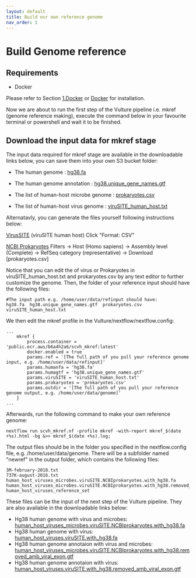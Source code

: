 ```yaml
---
layout: default
title: Build our own reference genome
nav_order: 1
---
```




# Build Genome reference

## <a name="require"></a>Requirements
* Docker

Please refer to Section [1.Docker](https://hiyin.github.io/vulture-user-tutorial/1.%20Running%20on%20local%20computer/4_Docker/) or [Docker](https://docs.docker.com/engine/install/ubuntu/) for installation.

Now we are about to run the first step of the Vulture pipeline i.e. mkref (genome reference making), execute the command below in your favourite terminal or powershell and wait it to be finished.


## Download the input data for mkref stage
The input data required for mkref stage are available in the downloadable links below, you can save them into your own S3 bucket folder:

* The human genome : [hg38.fa](https://vulture-reference.s3.ap-east-1.amazonaws.com/humangenome/hg38.fa)

* The human genome annotation : [hg38.unique_gene_names.gtf](https://vulture-reference.s3.ap-east-1.amazonaws.com/humangenome/hg38.unique_gene_names.gtf)

* The list of human-host microbe genome : [prokaryotes.csv](https://vulture-reference.s3.ap-east-1.amazonaws.com/humangenome/prokaryotes.csv)

* The list of human-host virus genome : [viruSITE_human_host.txt](https://vulture-reference.s3.ap-east-1.amazonaws.com/humangenome/viruSITE_human_host.txt)

Alternatavly, you can generate the files yourself following instructions below:

[VirusSITE](http://virusite.org/index.php?nav=search&fields=1&query1=Human&wc1=on&field1=virus.host&search=Search&query2=&wc2=on&field2=virus.name&query3=&wc3=on&field3=virus.name&search_nav=virus&sort=name&order=asc&rows=25&page=1)
(viruSITE human host)
Click "Format: CSV"

[NCBI Prokaryotes](https://www.ncbi.nlm.nih.gov/genome/browse#!/prokaryotes/)
Filters -> Host (Homo sapiens) -> Assembly level (Complete) -> RefSeq category (representative) -> Download [prokaryotes.csv]

Notice that you can edit the of virus or Prokaryotes in viruSITE_human_host.txt and prokaryotes.csv by any text editor to further customize the genome. Then, the folder of your reference input should have the following files:

```shell
#The input path e.g. /home/user/data/refinput should have:
hg38.fa  hg38.unique_gene_names.gtf  prokaryotes.csv  viruSITE_human_host.txt
```

We then edit the mkref profile in the Vulture/nextflow/nextflow.config:

```shell
...
    mkref {
        process.container = 'public.ecr.aws/b6a4h2a6/scvh_mkref:latest'
		docker.enabled = true
        params.ref = '[The full path of you pull your reference genome input, e.g. /home/user/data/refinput]'
        params.humanfa = 'hg38.fa'
        params.humagtf = 'hg38.unique_gene_names.gtf'
        params.viruSITE = 'viruSITE_human_host.txt'
        params.prokaryotes = 'prokaryotes.csv'
		params.outdir = '[The full path of you pull your reference genome output, e.g. /home/user/data/genome]'
    }  
...

```

Afterwards, run the following command to make your own reference genome:

```shell
nextflow run scvh_mkref.nf -profile mkref -with-report mkref_$(date +%s).html -bg &>> mkref_$(date +%s).log;
```

The output files should be in the folder you specified in the nextflow.config file, e.g. /home/user/data/genome. There will be a subfolder named "newref" in the output folder, which contains the following files:

```shell
3M-february-2018.txt
737K-august-2016.txt
human_host_viruses_microbes.viruSITE.NCBIprokaryotes.with_hg38.fa
human_host_viruses_microbes.viruSITE.NCBIprokaryotes.with_hg38.removed_amb_viral_exon.gtf
human_host_viruses_reference_set
```

These files can be the input of the next step of the Vulture pipeline. They are also available in the downloadable links below:

* Hg38 human genome with virus and microbes: [human_host_viruses_microbes.viruSITE.NCBIprokaryotes.with_hg38.fa](https://vulture-reference.s3.ap-east-1.amazonaws.com/human_host_viruses_microbes.viruSITE.NCBIprokaryotes.with_hg38.fa)
* Hg38 human genome with virus: [human_host_viruses.viruSITE.with_hg38.fa](https://vulture-reference.s3.ap-east-1.amazonaws.com/human_host_viruses.viruSITE.with_hg38.fa)
* Hg38 human genome annotaion with virus and microbes: [human_host_viruses_microbes.viruSITE.NCBIprokaryotes.with_hg38.removed_amb_viral_exon.gtf](https://vulture-reference.s3.ap-east-1.amazonaws.com/human_host_viruses_microbes.viruSITE.NCBIprokaryotes.with_hg38.removed_amb_viral_exon.gtf)
* Hg38 human genome annotaion with virus: [human_host_viruses.viruSITE.with_hg38.removed_amb_viral_exon.gtf](https://vulture-reference.s3.ap-east-1.amazonaws.com/human_host_viruses.viruSITE.with_hg38.removed_amb_viral_exon.gtf)
